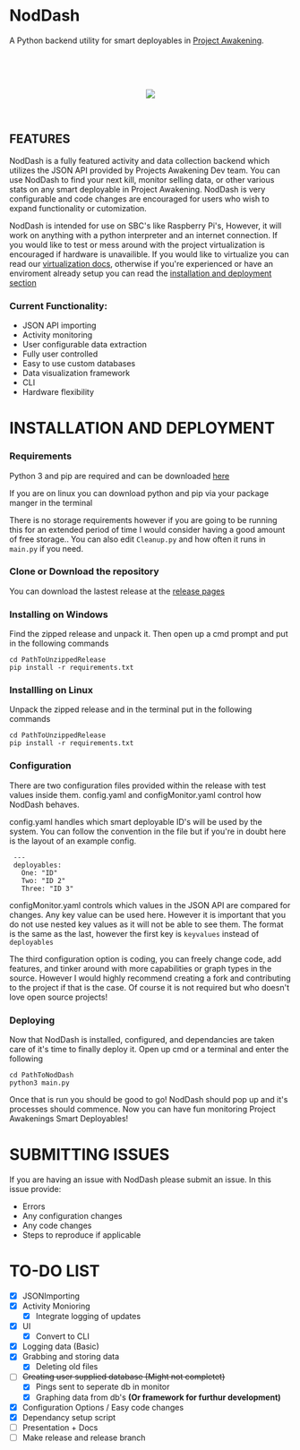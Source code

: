 # **NodDash**
 A Python backend utility for smart deployables in [Project Awakening](https://phase3.projectawakening.io/).

 </br>
 </br>
 </br>

 <p style="text-align: center"><img src="https://harbor-webapp.s3.us-east-2.amazonaws.com/projects/6/global/logo.png"></p>
 
 </br>

 ## **FEATURES**

 NodDash is a fully featured activity and data collection backend which utilizes the JSON API provided by Projects Awakening Dev team. You can use NodDash to find your next kill, monitor selling data, or other various stats on any smart deployable in Project Awakening. NodDash is very configurable and code changes are encouraged for users who wish to expand functionality or cutomization.

 NodDash is intended for use on SBC's like Raspberry Pi's, However, it will work on anything with a python interpreter and an internet connection. If you would like to test or mess around with the project virtualization is encouraged if hardware is unavailible. If you would like to virtualize you can read our [virtualization docs](Docs/Virtualization.md), otherwise if you're experienced or have an enviroment already setup you can read the [installation and deployment section](https://github.com/DemonChicken1111/Python-Backend-For-PA?tab=readme-ov-file#installation-and-deployment)

 ### Current Functionality:

 - JSON API importing
 - Activity monitoring 
 - User configurable data extraction
 - Fully user controlled
 - Easy to use custom databases
 - Data visualization framework
 - CLI 
 - Hardware flexibility


# **INSTALLATION AND DEPLOYMENT**

 ### Requirements

 Python 3 and pip are required and can be downloaded [here](https://www.python.org/downloads/)

 If you are on linux you can download python and pip via your package manger in the terminal

 There is no storage requirements however if you are going to be running this for an extended period of time I would consider having a good amount of free storage.. You can also edit `Cleanup.py` and how often it runs in `main.py` if you need. 

 ### Clone or Download the repository

 You can download the lastest release at the [release pages](https://github.com/DemonChicken1111/NodDash/releases)

 ### Installing on Windows 

 Find the zipped release and unpack it. Then open up a cmd prompt and put in the following commands

 ```
cd PathToUnzippedRelease
pip install -r requirements.txt
 ```

 ### Installling on Linux

 Unpack the zipped release and in the terminal put in the following commands

 ```
 cd PathToUnzippedRelease
 pip install -r requirements.txt
 ```

 ### Configuration 

 There are two configuration files provided within the release with test values inside them. config.yaml and configMonitor.yaml control how NodDash behaves.

 config.yaml handles which smart deployable ID's will be used by the system. You can follow the convention in the file but if you're in doubt here is the layout of an example config.

 ```
  ---
  deployables:
  	One: "ID"
  	Two: "ID 2"
  	Three: "ID 3"
 ```

 configMonitor.yaml controls which values in the JSON API are compared for changes. Any key value can be used here. However it is important that you do not use nested key values as it will not be able to see them. The format is the same as the last, however the first key is `keyvalues` instead of `deployables`

 The third configuration option is coding, you can freely change code, add features, and tinker around with more capabilities or graph types in the source. However I would highly recommend creating a fork and contributing to the project if that is the case. Of course it is not required but who doesn't love open source projects!

 ### Deploying

 Now that NodDash is installed, configured, and dependancies are taken care of it's time to finally deploy it. Open up cmd or a terminal and enter the following

 ```
 cd PathToNodDash
 python3 main.py
 ```
 
 Once that is run you should be good to go! NodDash should pop up and it's processes should commence. Now you can have fun monitoring Project Awakenings Smart Deployables!

# SUBMITTING ISSUES

 If you are having an issue with NodDash please submit an issue. In this issue provide:

 - Errors
 - Any configuration changes
 - Any code changes 
 - Steps to reproduce if applicable

# TO-DO LIST

- [x] JSONImporting
- [x] Activity Monioring 
	- [x] Integrate logging of updates
- [x] UI
	- [x] Convert to CLI
- [x] Logging data (Basic)
- [x] Grabbing and storing data
	- [x] Deleting old files
- [ ] ~~Creating user supplied database (Might not completet)~~
	- [x] Pings sent to seperate db in monitor
	- [x] Graphing data from db's __(Or framework for furthur development)__
- [x] Configuration Options / Easy code changes
- [x] Dependancy setup script
- [ ] Presentation + Docs
- [ ] Make release and release branch
